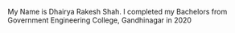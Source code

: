 My Name is Dhairya Rakesh Shah. I completed my Bachelors from Government Engineering College, Gandhinagar 
in 2020